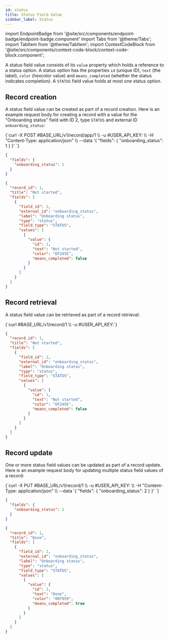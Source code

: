 ```yaml
---
id: status
title: Status Field Value
sidebar_label: Status
---
```


import EndpointBadge from '@site/src/components/endpoint-badge/endpoint-badge.component'
import Tabs from '@theme/Tabs';
import TabItem from '@theme/TabItem';
import ContextCodeBlock from '@site/src/components/context-code-block/context-code-block.component';

A status field value consists of its `value` property which holds a reference to a status option. A status option has the properties `id` (unique ID), `text` (the label), `color` (hexcolor value) and `means_completed` (whether the status indicates completion). A `STATUS` field value holds at most one status option.

## Record creation

<EndpointBadge method="POST" url="https://api.tapeapp.com/v1/record/app/{app_id}" />

A status field value can be created as part of a record creation. Here is an example request body for creating a record with a value for the "Onboarding status" field with ID 2, type `STATUS` and external ID `onboarding_status`:

<Tabs defaultValue="curl">

<TabItem value="curl" label="cURL">
<ContextCodeBlock language="shell" title='➡️      Request'>
{`curl -X POST #BASE_URL/v1/record/app/1  \\
  -u #USER_API_KEY: \\
  -H "Content-Type: application/json" \\
  --data '{
    "fields": {
      "onboarding_status": 1
    }
  }' 
`}
</ContextCodeBlock>
</TabItem>

<TabItem value="json" label="JSON">

```json title="➡️      Request">
{
  "fields": {
    "onboarding_status": 1
  }
}
```

</TabItem>
</Tabs>

```json title="⬅️      Response"
{
  "record_id": 1,
  "title": "Not started",
  "fields": [
    {
      "field_id": 2,
      "external_id": "onboarding_status",
      "label": "Onboarding status",
      "type": "status",
      "field_type": "STATUS",
      "values": [
        {
          "value": {
            "id": 1,
            "text": "Not started",
            "color": "DF245E",
            "means_completed": false
          }
        }
      ]
    }
  ]
}
```

## Record retrieval

<EndpointBadge method="GET" url="https://api.tapeapp.com/v1/record/{record_id}" />

A status field value can be retrieved as part of a record retrieval:

<ContextCodeBlock language="shell" title='➡️      Request'>
{`curl #BASE_URL/v1/record/1 \\
  -u #USER_API_KEY:`}
</ContextCodeBlock>

```json title='⬅️      Response'
{
  "record_id": 1,
  "title": "Not started",
  "fields": [
    {
      "field_id": 2,
      "external_id": "onboarding_status",
      "label": "Onboarding status",
      "type": "status",
      "field_type": "STATUS",
      "values": [
        {
          "value": {
            "id": 1,
            "text": "Not started",
            "color": "DF245E",
            "means_completed": false
          }
        }
      ]
    }
  ]
}
```

## Record update

<EndpointBadge method="PUT" url="https://api.tapeapp.com/v1/record/{record_id}" />

One or more status field values can be updated as part of a record update. Here is an example request body for updating multiple status field values of a record:

<Tabs defaultValue="curl">

<TabItem value="curl" label="cURL">
<ContextCodeBlock language="shell" title='➡️      Request'>
{`curl -X PUT #BASE_URL/v1/record/1  \\
  -u #USER_API_KEY: \\
  -H "Content-Type: application/json" \\
  --data '{
    "fields": {
      "onboarding_status": 2
    }
  }' 
`}
</ContextCodeBlock>
</TabItem>

<TabItem value="json" label="JSON">

```json title="➡️      Request">
{
  "fields": {
    "onboarding_status": 2
  }
}
```

</TabItem>
</Tabs>

```json title='⬅️      Response'
{
  "record_id": 1,
  "title": "Done",
  "fields": [
    {
      "field_id": 2,
      "external_id": "onboarding_status",
      "label": "Onboarding status",
      "type": "status",
      "field_type": "STATUS",
      "values": [
        {
          "value": {
            "id": 2,
            "text": "Done",
            "color": "007959",
            "means_completed": true
          }
        }
      ]
    }
  ]
}
```
